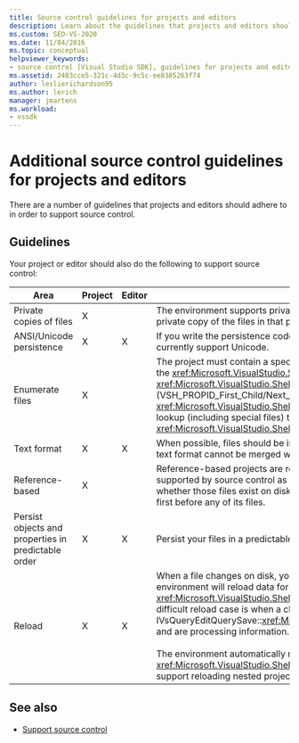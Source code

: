 ```yaml
---
title: Source control guidelines for projects and editors
description: Learn about the guidelines that projects and editors should adhere to in order to support source control.
ms.custom: SEO-VS-2020
ms.date: 11/04/2016
ms.topic: conceptual
helpviewer_keywords:
- source control [Visual Studio SDK], guidelines for projects and editors
ms.assetid: 2483cce5-321c-4d3c-9c5c-ee8385263f74
author: leslierichardson95
ms.author: lerich
manager: jmartens
ms.workload:
- vssdk
---
```

# Additional source control guidelines for projects and editors
There are a number of guidelines that projects and editors should adhere to in order to support source control.

## Guidelines
 Your project or editor should also do the following to support source control:

|Area|Project|Editor|Details|
|----------|-------------|------------|-------------|
|Private copies of files|X||The environment supports private copies of files. That is, each person enlisted in the project has his/her own private copy of the files in that project.|
|ANSI/Unicode persistence|X|X|If you write the persistence code, persist files in the ANSI form because most source control programs do not currently support Unicode.|
|Enumerate files|X||The project must contain a specific list of all files within it and must be able to enumerate the list of files using the <xref:Microsoft.VisualStudio.Shell.Interop.IVsSccProject2> or <xref:Microsoft.VisualStudio.Shell.Interop.IVsHierarchy.GetProperty%2A> (VSH_PROPID_First_Child/Next_Sibling). The project should also expose item names through its <xref:Microsoft.VisualStudio.Shell.Interop.IVsProject.GetMkDocument%2A> implementation and support name lookup (including special files) through its <xref:Microsoft.VisualStudio.Shell.Interop.IVsProject.IsDocumentInProject%2A> implementation.|
|Text format|X|X|When possible, files should be in text format to support the merging of different versions. Files that are not in text format cannot be merged with other versions of the file later on. The preferred text format is XML.|
|Reference-based|X||Reference-based projects are readily supported in source control. However, directory-based projects are also supported by source control as long as the project can produce a list of its files on demand, regardless of whether those files exist on disk. When opening a project from source control, the project file is brought down first before any of its files.|
|Persist objects and properties in predictable order|X|X|Persist your files in a predictable order, such as alphabetical order, to facilitate merging.|
|Reload|X|X|When a file changes on disk, your editor must be able to reload it. When you participate in source control, the environment will reload data for you by calling your <xref:Microsoft.VisualStudio.Shell.Interop.IVsPersistDocData2.ReloadDocData%2A> implementation. The most difficult reload case is when a checkout occurs when you have called IVsQueryEditQuerySave::<xref:Microsoft.VisualStudio.Shell.Interop.IVsQueryEditQuerySave2.QueryEditFiles%2A> and are processing information. However, your reload code must be able to run in this situation.<br /><br /> The environment automatically reloads project files. However, a project must implement <xref:Microsoft.VisualStudio.Shell.Interop.IVsPersistHierarchyItem2> if it has nested hierarchies in order to support reloading nested project files.|

## See also
- [Support source control](../../extensibility/internals/supporting-source-control.md)
